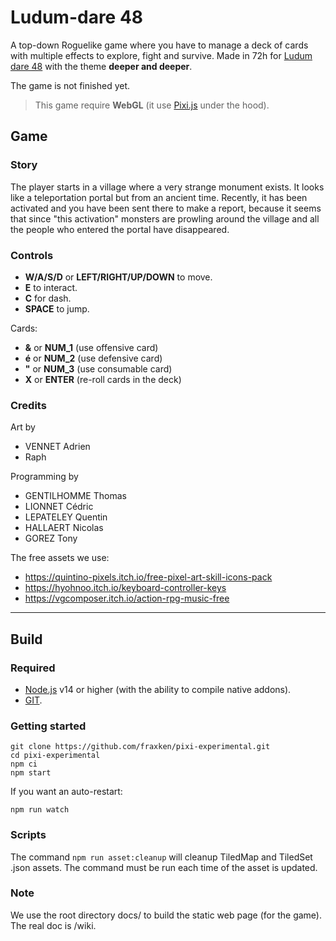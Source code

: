# Ludum-dare 48

A top-down Roguelike game where you have to manage a deck of cards with multiple effects to explore, fight and survive. Made in 72h for [Ludum dare 48](https://ldjam.com/) with the theme **deeper and deeper**.

The game is not finished yet.

> This game require **WebGL** (it use [Pixi.js](https://www.pixijs.com/) under the hood).

## Game

### Story

The player starts in a village where a very strange monument exists. It looks like a teleportation portal but from an ancient time.
Recently, it has been activated and you have been sent there to make a report, because it seems that since "this activation" monsters are prowling around the village and all the people who entered the portal have disappeared.

### Controls

- **W/A/S/D** or **LEFT/RIGHT/UP/DOWN** to move.
- **E** to interact.
- **C** for dash.
- **SPACE** to jump.

Cards:
- **&** or **NUM_1** (use offensive card)
- **é** or **NUM_2** (use defensive card)
- **"** or **NUM_3** (use consumable card)
- **X** or **ENTER** (re-roll cards in the deck)

### Credits

Art by
- VENNET Adrien
- Raph

Programming by
- GENTILHOMME Thomas
- LIONNET Cédric
- LEPATELEY Quentin
- HALLAERT Nicolas
- GOREZ Tony

The free assets we use:
- https://quintino-pixels.itch.io/free-pixel-art-skill-icons-pack
- https://hyohnoo.itch.io/keyboard-controller-keys
- https://vgcomposer.itch.io/action-rpg-music-free

---

## Build

### Required

- [Node.js](https://nodejs.org/en/) v14 or higher (with the ability to compile native addons).
- [GIT](https://git-scm.com/).

### Getting started

```
git clone https://github.com/fraxken/pixi-experimental.git
cd pixi-experimental
npm ci
npm start
```

If you want an auto-restart:
```
npm run watch
```

### Scripts

The command `npm run asset:cleanup` will cleanup TiledMap and TiledSet .json assets. The command must be run each time of the asset is updated.


### Note
We use the root directory docs/ to build the static web page (for the game). The real doc is /wiki.
